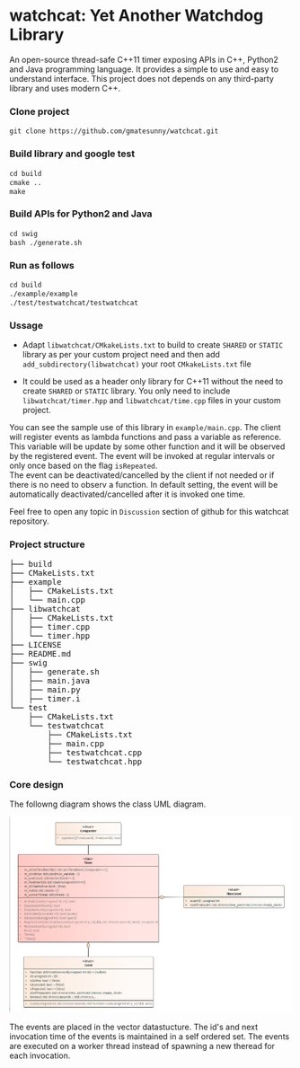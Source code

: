 # watchcat: Yet Another Watchdog Library 
An open-source thread-safe C++11 timer exposing APIs in C++, Python2 and Java programming language. It provides a simple to use and easy to understand interface. This project does not depends on any third-party library and uses modern C++.

### Clone project
    git clone https://github.com/gmatesunny/watchcat.git

### Build library and google test    
    cd build
    cmake ..
    make

### Build APIs for Python2 and Java  
    cd swig
    bash ./generate.sh

### Run as follows
    cd build
    ./example/example
    ./test/testwatchcat/testwatchcat


### Ussage

* Adapt `libwatchcat/CMkakeLists.txt` to build to create `SHARED` or `STATIC` library as per your custom project need and then add `add_subdirectory(libwatchcat)` your root `CMkakeLists.txt` file

* It could be used as a header only library for C++11 without the need to create `SHARED` or `STATIC` library. You only need to include `libwatchcat/timer.hpp` and `libwatchcat/time.cpp` files in your custom project. 

You can see the sample use of this library in `example/main.cpp`. The client will register events as lambda functions and pass a variable as reference. This variable will be update by some other function and it will be observed by the registered event. The event will be invoked at regular intervals or only once based on the flag `isRepeated`.  
The event can be deactivated/cancelled by the client if not needed or if there is no need to observ a function. In default setting, the event will be automatically deactivated/cancelled after it is invoked one time. 

Feel free to open any topic in `Discussion` section of github for this watchcat repository.

### Project structure

<pre>
├── build
├── CMakeLists.txt
├── example
│   ├── CMakeLists.txt
│   └── main.cpp
├── libwatchcat
│   ├── CMakeLists.txt
│   ├── timer.cpp
│   └── timer.hpp
├── LICENSE
├── README.md
├── swig
│   ├── generate.sh
│   ├── main.java
│   ├── main.py
│   ├── timer.i
└── test
    ├── CMakeLists.txt
    └── testwatchcat
        ├── CMakeLists.txt
        ├── main.cpp
        ├── testwatchcat.cpp
        └── testwatchcat.hpp
</pre>

### Core design

The followng diagram shows the class UML diagram.

![Class UML](docs/img/classStructure.png)

The events are placed in the vector datastucture. The id's and next invocation time of the events is maintained in a self ordered set. The events are executed on a worker thread instead of spawning a new theread for each invocation.
